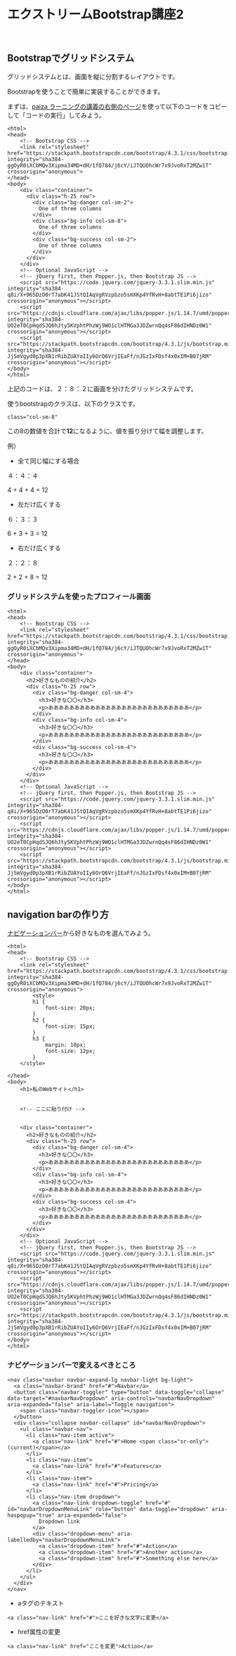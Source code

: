 <script>
(() => {
    // 不要なバナー & フッター削除
    let bannerTags = document.getElementById("banner");
    bannerTags.remove();
    setTimeout(() =>{
        let footerTags = document.getElementsByTagName("footer");
        footerTags[0].remove();

        let h2Tag = document.getElementsByClassName("tag-h2");
        if(h2Tag){
            let tags_count = h2Tag.length
            for(let i=0;i<tags_count;i++){
                h2Tag[0].remove();
            }
        }
    }, 300);
    // ヘッダー非表示
    let headers = document.getElementsByTagName("header");
    headers[0].classList.add('d-none');

})();
</script>


# エクストリームBootstrap講座2

<br/>

## Bootstrapでグリッドシステム

グリッドシステムとは、画面を縦に分割するレイアウトです。

Bootstrapを使うことで簡単に実装することができます。

まずは、<a href="https://paiza.jp/works/html/primer/beginner-html1/11001" target="_blank">paiza ラーニングの講義の右側のページ</a>を使って以下のコードをコピーして「コードの実行」してみよう。

```
<html>
<head>
    <!-- Bootstrap CSS -->
    <link rel="stylesheet" href="https://stackpath.bootstrapcdn.com/bootstrap/4.3.1/css/bootstrap.min.css" integrity="sha384-ggOyR0iXCbMQv3Xipma34MD+dH/1fQ784/j6cY/iJTQUOhcWr7x9JvoRxT2MZw1T" crossorigin="anonymous">
</head>
<body>
    <div class="container">
      <div class="h-25 row">
        <div class="bg-danger col-sm-2">
          One of three columns
        </div>
        <div class="bg-info col-sm-8">
          One of three columns
        </div>
        <div class="bg-success col-sm-2">
          One of three columns
        </div>
      </div>
    </div> 
    <!-- Optional JavaScript -->
    <!-- jQuery first, then Popper.js, then Bootstrap JS -->
    <script src="https://code.jquery.com/jquery-3.3.1.slim.min.js" integrity="sha384-q8i/X+965DzO0rT7abK41JStQIAqVgRVzpbzo5smXKp4YfRvH+8abtTE1Pi6jizo" crossorigin="anonymous"></script>
    <script src="https://cdnjs.cloudflare.com/ajax/libs/popper.js/1.14.7/umd/popper.min.js" integrity="sha384-UO2eT0CpHqdSJQ6hJty5KVphtPhzWj9WO1clHTMGa3JDZwrnQq4sF86dIHNDz0W1" crossorigin="anonymous"></script>
    <script src="https://stackpath.bootstrapcdn.com/bootstrap/4.3.1/js/bootstrap.min.js" integrity="sha384-JjSmVgyd0p3pXB1rRibZUAYoIIy6OrQ6VrjIEaFf/nJGzIxFDsf4x0xIM+B07jRM" crossorigin="anonymous"></script>
</body>
</html>
```

上記のコードは、２：８：２に画面を分けたグリッドシステムです。


使うbootstrapのクラスは、以下のクラスです。


```
class="col-sm-8"
```

この8の数値を合計で**12**になるように、値を振り分けて幅を調整します。


例）

- 全て同じ幅にする場合

４：４：４

4 + 4 + 4 = 12

- 左だけ広くする

６：３：３

6 + 3 + 3 = 12

- 右だけ広くする

２：２：８

2 + 2 + 8 = 12


### グリッドシステムを使ったプロフィール画面

```
<html>
<head>
    <!-- Bootstrap CSS -->
    <link rel="stylesheet" href="https://stackpath.bootstrapcdn.com/bootstrap/4.3.1/css/bootstrap.min.css" integrity="sha384-ggOyR0iXCbMQv3Xipma34MD+dH/1fQ784/j6cY/iJTQUOhcWr7x9JvoRxT2MZw1T" crossorigin="anonymous">
</head>
<body>
    <div class="container">
      <h2>好きなものの紹介</h2>
      <div class="h-25 row">
        <div class="bg-danger col-sm-4">
          <h3>好きな〇〇</h3>
          <p>あああああああああああああああああああああああああああ</p>
        </div>
        <div class="bg-info col-sm-4">
          <h3>好きな〇〇</h3>
          <p>あああああああああああああああああああああああああああ</p>
        </div>
        <div class="bg-success col-sm-4">
          <h3>好きな〇〇</h3>
          <p>あああああああああああああああああああああああああああ</p>
        </div>
      </div>
    </div> 
    <!-- Optional JavaScript -->
    <!-- jQuery first, then Popper.js, then Bootstrap JS -->
    <script src="https://code.jquery.com/jquery-3.3.1.slim.min.js" integrity="sha384-q8i/X+965DzO0rT7abK41JStQIAqVgRVzpbzo5smXKp4YfRvH+8abtTE1Pi6jizo" crossorigin="anonymous"></script>
    <script src="https://cdnjs.cloudflare.com/ajax/libs/popper.js/1.14.7/umd/popper.min.js" integrity="sha384-UO2eT0CpHqdSJQ6hJty5KVphtPhzWj9WO1clHTMGa3JDZwrnQq4sF86dIHNDz0W1" crossorigin="anonymous"></script>
    <script src="https://stackpath.bootstrapcdn.com/bootstrap/4.3.1/js/bootstrap.min.js" integrity="sha384-JjSmVgyd0p3pXB1rRibZUAYoIIy6OrQ6VrjIEaFf/nJGzIxFDsf4x0xIM+B07jRM" crossorigin="anonymous"></script>
</body>
</html>
```


## navigation barの作り方

<a href="https://getbootstrap.jp/docs/4.3/components/navbar/" target="_blank">ナビゲーションバー</a>から好きなものを選んでみよう。

```
<html>
<head>
    <!-- Bootstrap CSS -->
    <link rel="stylesheet" href="https://stackpath.bootstrapcdn.com/bootstrap/4.3.1/css/bootstrap.min.css" integrity="sha384-ggOyR0iXCbMQv3Xipma34MD+dH/1fQ784/j6cY/iJTQUOhcWr7x9JvoRxT2MZw1T" crossorigin="anonymous">
        <style>
        h1 {
            font-size: 20px;
        }
        h2 {
            font-size: 15px;
        }
        h3 {
            margin: 10px;
            font-size: 12px;
        }
    </style>

</head>
<body>
    <h1>私のWebサイト</h1>


    <!-- ここに貼り付け -->

    
    <div class="container">
      <h2>好きなものの紹介</h2>
      <div class="h-25 row">
        <div class="bg-danger col-sm-4">
          <h3>好きな〇〇</h3>
          <p>あああああああああああああああああああああああああああ</p>
        </div>
        <div class="bg-info col-sm-4">
          <h3>好きな〇〇</h3>
          <p>あああああああああああああああああああああああああああ</p>
        </div>
        <div class="bg-success col-sm-4">
          <h3>好きな〇〇</h3>
          <p>あああああああああああああああああああああああああああ</p>
        </div>
      </div>
    </div> 
    <!-- Optional JavaScript -->
    <!-- jQuery first, then Popper.js, then Bootstrap JS -->
    <script src="https://code.jquery.com/jquery-3.3.1.slim.min.js" integrity="sha384-q8i/X+965DzO0rT7abK41JStQIAqVgRVzpbzo5smXKp4YfRvH+8abtTE1Pi6jizo" crossorigin="anonymous"></script>
    <script src="https://cdnjs.cloudflare.com/ajax/libs/popper.js/1.14.7/umd/popper.min.js" integrity="sha384-UO2eT0CpHqdSJQ6hJty5KVphtPhzWj9WO1clHTMGa3JDZwrnQq4sF86dIHNDz0W1" crossorigin="anonymous"></script>
    <script src="https://stackpath.bootstrapcdn.com/bootstrap/4.3.1/js/bootstrap.min.js" integrity="sha384-JjSmVgyd0p3pXB1rRibZUAYoIIy6OrQ6VrjIEaFf/nJGzIxFDsf4x0xIM+B07jRM" crossorigin="anonymous"></script>
</body>
</html>
```


### ナビゲーションバーで変えるべきところ

```
<nav class="navbar navbar-expand-lg navbar-light bg-light">
  <a class="navbar-brand" href="#">Navbar</a>
  <button class="navbar-toggler" type="button" data-toggle="collapse" data-target="#navbarNavDropdown" aria-controls="navbarNavDropdown" aria-expanded="false" aria-label="Toggle navigation">
    <span class="navbar-toggler-icon"></span>
  </button>
  <div class="collapse navbar-collapse" id="navbarNavDropdown">
    <ul class="navbar-nav">
      <li class="nav-item active">
        <a class="nav-link" href="#">Home <span class="sr-only">(current)</span></a>
      </li>
      <li class="nav-item">
        <a class="nav-link" href="#">Features</a>
      </li>
      <li class="nav-item">
        <a class="nav-link" href="#">Pricing</a>
      </li>
      <li class="nav-item dropdown">
        <a class="nav-link dropdown-toggle" href="#" id="navbarDropdownMenuLink" role="button" data-toggle="dropdown" aria-haspopup="true" aria-expanded="false">
          Dropdown link
        </a>
        <div class="dropdown-menu" aria-labelledby="navbarDropdownMenuLink">
          <a class="dropdown-item" href="#">Action</a>
          <a class="dropdown-item" href="#">Another action</a>
          <a class="dropdown-item" href="#">Something else here</a>
        </div>
      </li>
    </ul>
  </div>
</nav>
```

- aタグのテキスト

```
<a class="nav-link" href="#">ここを好きな文字に変更</a>
```

- href属性の変更

```
<a class="nav-link" href="ここを変更">Action</a>
```



<script>
(()=>{
    var hd = document.getElementsByTagName('header')
    hd[0].remove();
})();
</script>
<script src="https://code.jquery.com/jquery-3.3.1.slim.min.js" integrity="sha384-q8i/X+965DzO0rT7abK41JStQIAqVgRVzpbzo5smXKp4YfRvH+8abtTE1Pi6jizo" crossorigin="anonymous"></script>
<script src="https://cdnjs.cloudflare.com/ajax/libs/popper.js/1.14.7/umd/popper.min.js" integrity="sha384-UO2eT0CpHqdSJQ6hJty5KVphtPhzWj9WO1clHTMGa3JDZwrnQq4sF86dIHNDz0W1" crossorigin="anonymous"></script>
<script src="https://stackpath.bootstrapcdn.com/bootstrap/4.3.1/js/bootstrap.min.js" integrity="sha384-JjSmVgyd0p3pXB1rRibZUAYoIIy6OrQ6VrjIEaFf/nJGzIxFDsf4x0xIM+B07jRM" crossorigin="anonymous"></script>

